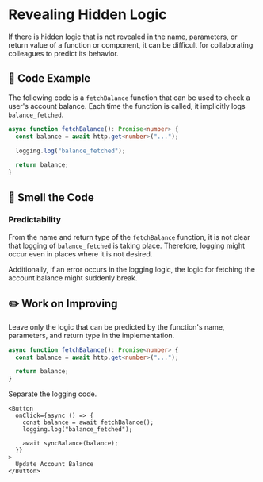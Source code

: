 # Revealing Hidden Logic

<div style="margin-top: 16px">
<Badge type="info" text="Predictability" />
</div>
If there is hidden logic that is not revealed in the name, parameters, or return value of a function or component, it can be difficult for collaborating colleagues to predict its behavior.

## 📝 Code Example

The following code is a `fetchBalance` function that can be used to check a user's account balance. Each time the function is called, it implicitly logs `balance_fetched`.

```typescript 4
async function fetchBalance(): Promise<number> {
  const balance = await http.get<number>("...");

  logging.log("balance_fetched");

  return balance;
}
```

## 👃 Smell the Code

### Predictability

From the name and return type of the `fetchBalance` function, it is not clear that logging of `balance_fetched` is taking place. Therefore, logging might occur even in places where it is not desired.

Additionally, if an error occurs in the logging logic, the logic for fetching the account balance might suddenly break.

## ✏️ Work on Improving

Leave only the logic that can be predicted by the function's name, parameters, and return type in the implementation.

```typescript
async function fetchBalance(): Promise<number> {
  const balance = await http.get<number>("...");

  return balance;
}
```

Separate the logging code.

```tsx
<Button
  onClick={async () => {
    const balance = await fetchBalance();
    logging.log("balance_fetched");

    await syncBalance(balance);
  }}
>
  Update Account Balance
</Button>
```

